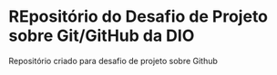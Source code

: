 # REpositório do Desafio de Projeto sobre Git/GitHub da DIO
Repositório criado para desafio de projeto sobre Github


